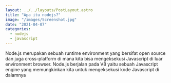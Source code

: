 ```yaml
---
layout: ../../layouts/PostLayout.astro
title: "Apa itu nodejs?"
image: "/images/Screenshot.jpg"
date: "2021-04-07"
categories:
  - nodejs
  - javascript
---
```


Node.js merupakan sebuah runtime environment yang bersifat open source dan juga cross-platform di mana kita bisa mengeksekusi Javascript di luar environment browser. Node.js berjalan pada V8 yaitu sebuah Javascript engine yang memungkinkan kita untuk mengeksekusi kode Javascript di dalamnya